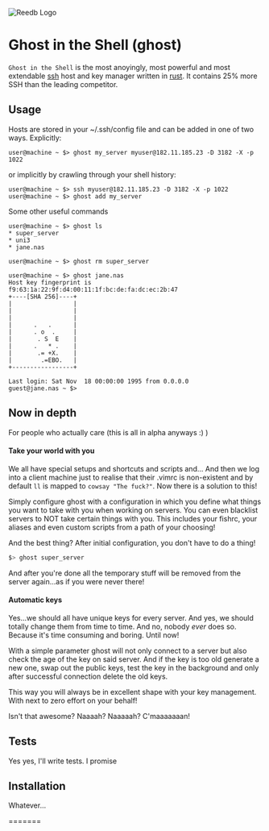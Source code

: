 ![Reedb Logo](https://raw.githubusercontent.com/spacekookie/ghost-in-the-shell/master/shell_sc_313.png)
# Ghost in the Shell (ghost)


`Ghost in the Shell` is the most anoyingly, most powerful and most extendable [ssh][ssh] host and key manager written in [rust][rustlang]. It contains 25% more SSH than the leading competitor.

## Usage

Hosts are stored in your ~/.ssh/config file and can be added in one of two ways. Explicitly:

```console
user@machine ~ $> ghost my_server myuser@182.11.185.23 -D 3182 -X -p 1022
```

or implicitly by crawling through your shell history:

```console
user@machine ~ $> ssh myuser@182.11.185.23 -D 3182 -X -p 1022
user@machine ~ $> ghost add my_server
```

Some other useful commands

```console
user@machine ~ $> ghost ls
* super_server
* uni3
* jane.nas

user@machine ~ $> ghost rm super_server

user@machine ~ $> ghost jane.nas
Host key fingerprint is f9:63:1a:22:9f:d4:00:11:1f:bc:de:fa:dc:ec:2b:47
+----[SHA 256]----+
|                 |
|                 |
|                 |
|      .   .      |
|      . o  .     |
|       . S  E    |
|      .   * .    |
|       .= +X.    |
|        .=EBO.   |
+-----------------+

Last login: Sat Nov  18 00:00:00 1995 from 0.0.0.0
guest@jane.nas ~ $>
```

## Now in depth

For people who actually care (this is all in alpha anyways :) )

#### Take your world with you

We all have special setups and shortcuts and scripts and...
And then we log into a client machine just to realise that their .vimrc is non-existent and by default `ll` is mapped to `cowsay "The fuck?"`. Now there is a solution to this!

Simply configure ghost with a configuration in which you define what things you want to take with you when working on servers. You can even blacklist servers to NOT take certain things with you. This includes your fishrc, your aliases and even custom scripts from a path of your choosing!

And the best thing? After initial configuration, you don't have to do a thing!

```bash
$> ghost super_server
```

And after you're done all the temporary stuff will be removed from the server again...as if you were never there!

#### Automatic keys

Yes...we should all have unique keys for every server. And yes, we should totally change them from time to time. And no, nobody *ever* does so. Because it's time consuming and boring. Until now!

With a simple parameter ghost will not only connect to a server but also check the age of the key on said server. And if the key is too old generate a new one, swap out the public keys, test the key in the background and only after successful connection delete the old keys.

This way you will always be in excellent shape with your key management. With next to zero effort on your behalf!

Isn't that awesome? Naaaah? Naaaaah? C'maaaaaaan!


## Tests

Yes yes, I'll write tests. I promise

## Installation

Whatever...

[rustlang]: http://rustlang.org/
[ssh]: https://wikipedia.org/wiki/Secure_Shell
=======
